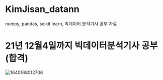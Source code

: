 # KimJisan_datann
numpy, pandas, scikit learn, 빅데이터 분석기사 공부 자료

# 21년 12월4일까지 빅데이터분석기사 공부(합격)

![1640168012706](https://user-images.githubusercontent.com/96029849/149684614-0469649e-841f-41c6-8373-43c0a9e5fa8a.png)
